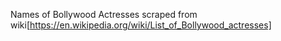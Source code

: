 
Names of Bollywood Actresses scraped from wiki[https://en.wikipedia.org/wiki/List_of_Bollywood_actresses] 
